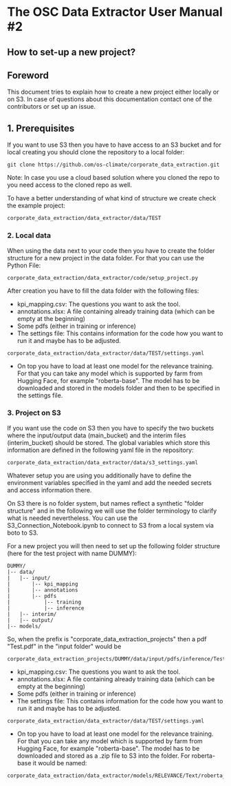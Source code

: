 # The OSC Data Extractor User Manual #2

## How to set-up a new project?

## Foreword

This document tries to explain how to create a new project either locally or on S3. In case of
questions about this documentation contact one of the contributors or set up an issue.

## 1. Prerequisites

If you want to use S3 then you have to have access to an S3 bucket and
for local creating you should clone the repository to a local folder:

```
git clone https://github.com/os-climate/corporate_data_extraction.git
```

Note: In case you use a cloud based solution where you cloned the repo to you need access to the cloned repo
as well.

To have a better understanding of what kind of structure we create check the example project:

```
corporate_data_extraction/data_extractor/data/TEST
```

### 2. Local data

When using the data next to your code then you have to create the folder structure for a new project in the
data folder. For that you can use the Python File:

```
corporate_data_extraction/data_extractor/code/setup_project.py
```

After creation you have to fill the data folder with the following files:

- kpi_mapping.csv: The questions you want to ask the tool.
- annotations.xlsx: A file containing already training data (which can be empty at the beginning)
- Some pdfs (either in training or inference)
- The settings file: This contains information for the code how you want to run it and maybe has to be adjusted.

```
corporate_data_extraction/data_extractor/data/TEST/settings.yaml
```

- On top you have to load at least one model for the relevance training. For that you can take any model which is
  supported by farm from Hugging Face, for example "roberta-base". The model has to be downloaded and stored in the
  models folder and then to be specified in the settings file.

### 3. Project on S3

If you want use the code on S3 then you have to specify the two buckets where the input/output data (main_bucket)
and the interim files (interim_bucket) should be stored. The global variables which store this information are
defined in the following yaml file in the repository:

```
corporate_data_extraction/data_extractor/data/s3_settings.yaml
```

Whatever setup you are using you additionally have to define the environment variables specified in the yaml
and add the needed secrets and access information there.

On S3 there is no folder system, but names reflect a synthetic "folder structure" and in the following we
will use the folder terminology to clarify what is needed nevertheless. You can use the S3_Connection_Notebook.ipynb
to connect to S3 from a local system via boto to S3.

For a new project you will then need to set up the following folder structure (here for the test project with name
DUMMY):

```
DUMMY/
|-- data/
|   |-- input/
|       |-- kpi_mapping
|       |-- annotations
|       |-- pdfs
|           |-- training
|           |-- inference
|   |-- interim/
|   |-- output/
|-- models/
```

So, when the prefix is "corporate_data_extraction_projects" then a pdf "Test.pdf" in the "input folder" would be

```
corporate_data_extraction_projects/DUMMY/data/input/pdfs/inference/Test.pdf
```

- kpi_mapping.csv: The questions you want to ask the tool.
- annotations.xlsx: A file containing already training data (which can be empty at the beginning)
- Some pdfs (either in training or inference)
- The settings file: This contains information for the code how you want to run it and maybe has to be adjusted.

```
corporate_data_extraction/data_extractor/data/TEST/settings.yaml
```

- On top you have to load at least one model for the relevance training. For that you can take any model which is
  supported by farm from Hugging Face, for example "roberta-base". The model has to be downloaded and stored as a
  .zip file to S3 into the folder. For roberta-base it would be named:

```
corporate_data_extraction/data_extractor/models/RELEVANCE/Text/roberta_base.zip
```

